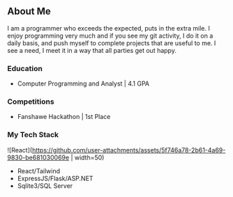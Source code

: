 ## About Me
I am a programmer who exceeds the expected, puts in the extra mile. I enjoy programming very much and if you see my git activity, I do it on a daily basis, and push myself to complete projects that are useful to me. I see a need, I meet it in a way that all parties get out happy.

### Education
- Computer Programming and Analyst | 4.1 GPA

### Competitions
- Fanshawe Hackathon | 1st Place

### My Tech Stack
![React](https://github.com/user-attachments/assets/5f746a78-2b61-4a69-9830-be681030069e | width=50)

- React/Tailwind 
- ExpressJS/Flask/ASP.NET
- Sqlite3/SQL Server
 

